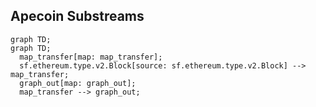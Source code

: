 ## Apecoin Substreams

```mermaid
graph TD;
graph TD;
  map_transfer[map: map_transfer];
  sf.ethereum.type.v2.Block[source: sf.ethereum.type.v2.Block] --> map_transfer;
  graph_out[map: graph_out];
  map_transfer --> graph_out;

```
